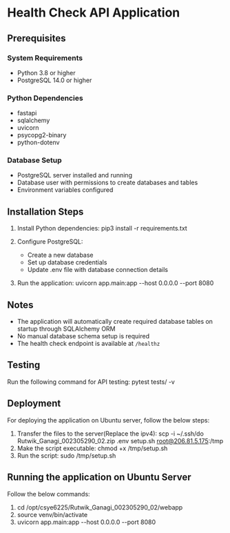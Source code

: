 # Health Check API Application

## Prerequisites

### System Requirements
- Python 3.8 or higher
- PostgreSQL 14.0 or higher

### Python Dependencies
- fastapi
- sqlalchemy
- uvicorn
- psycopg2-binary
- python-dotenv


### Database Setup
- PostgreSQL server installed and running
- Database user with permissions to create databases and tables
- Environment variables configured


## Installation Steps

1. Install Python dependencies:
pip3 install -r requirements.txt

2. Configure PostgreSQL:
   - Create a new database
   - Set up database credentials
   - Update .env file with database connection details

3. Run the application:
uvicorn app.main:app --host 0.0.0.0 --port 8080


## Notes
- The application will automatically create required database tables on startup through SQLAlchemy ORM
- No manual database schema setup is required
- The health check endpoint is available at `/healthz`

## Testing
Run the following command for API testing:
pytest tests/ -v

## Deployment
For deploying the application on Ubuntu server, follow the below steps:
1) Transfer the files to the server(Replace the ipv4):
   scp -i ~/.ssh/do Rutwik_Ganagi_002305290_02.zip .env setup.sh root@206.81.5.175:/tmp
2) Make the script executable:
   chmod +x /tmp/setup.sh   
3) Run the script:
   sudo /tmp/setup.sh

## Running the application on Ubuntu Server
Follow the below commands:
1) cd /opt/csye6225/Rutwik_Ganagi_002305290_02/webapp
2) source venv/bin/activate
3) uvicorn app.main:app --host 0.0.0.0 --port 8080


